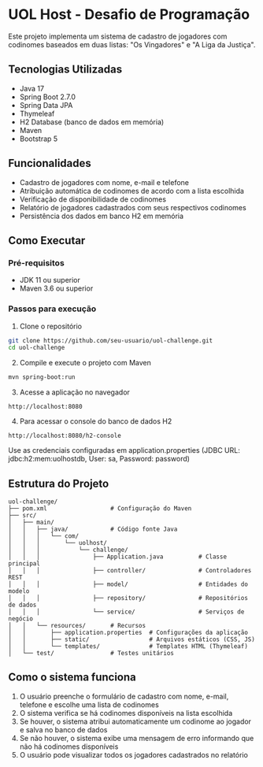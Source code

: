 # UOL Host - Desafio de Programação

Este projeto implementa um sistema de cadastro de jogadores com codinomes baseados em duas listas: "Os Vingadores" e "A Liga da Justiça".

## Tecnologias Utilizadas

- Java 17
- Spring Boot 2.7.0
- Spring Data JPA
- Thymeleaf
- H2 Database (banco de dados em memória)
- Maven
- Bootstrap 5

## Funcionalidades

- Cadastro de jogadores com nome, e-mail e telefone
- Atribuição automática de codinomes de acordo com a lista escolhida
- Verificação de disponibilidade de codinomes
- Relatório de jogadores cadastrados com seus respectivos codinomes
- Persistência dos dados em banco H2 em memória

## Como Executar

### Pré-requisitos
- JDK 11 ou superior
- Maven 3.6 ou superior

### Passos para execução

1. Clone o repositório
```bash
git clone https://github.com/seu-usuario/uol-challenge.git
cd uol-challenge
```

2. Compile e execute o projeto com Maven
```bash
mvn spring-boot:run
```

3. Acesse a aplicação no navegador
```
http://localhost:8080
```

4. Para acessar o console do banco de dados H2
```
http://localhost:8080/h2-console
```
Use as credenciais configuradas em application.properties (JDBC URL: jdbc:h2:mem:uolhostdb, User: sa, Password: password)

## Estrutura do Projeto

```
uol-challenge/
├── pom.xml                  # Configuração do Maven
├── src/
│   ├── main/
│   │   ├── java/            # Código fonte Java
│   │   │   └── com/
│   │   │       └── uolhost/
│   │   │           └── challenge/
│   │   │               ├── Application.java          # Classe principal
│   │   │               ├── controller/               # Controladores REST
│   │   │               ├── model/                    # Entidades do modelo
│   │   │               ├── repository/               # Repositórios de dados
│   │   │               └── service/                  # Serviços de negócio
│   │   └── resources/       # Recursos
│   │       ├── application.properties  # Configurações da aplicação
│   │       ├── static/                 # Arquivos estáticos (CSS, JS)
│   │       └── templates/              # Templates HTML (Thymeleaf)
│   └── test/                # Testes unitários
```

## Como o sistema funciona

1. O usuário preenche o formulário de cadastro com nome, e-mail, telefone e escolhe uma lista de codinomes
2. O sistema verifica se há codinomes disponíveis na lista escolhida
3. Se houver, o sistema atribui automaticamente um codinome ao jogador e salva no banco de dados
4. Se não houver, o sistema exibe uma mensagem de erro informando que não há codinomes disponíveis
5. O usuário pode visualizar todos os jogadores cadastrados no relatório